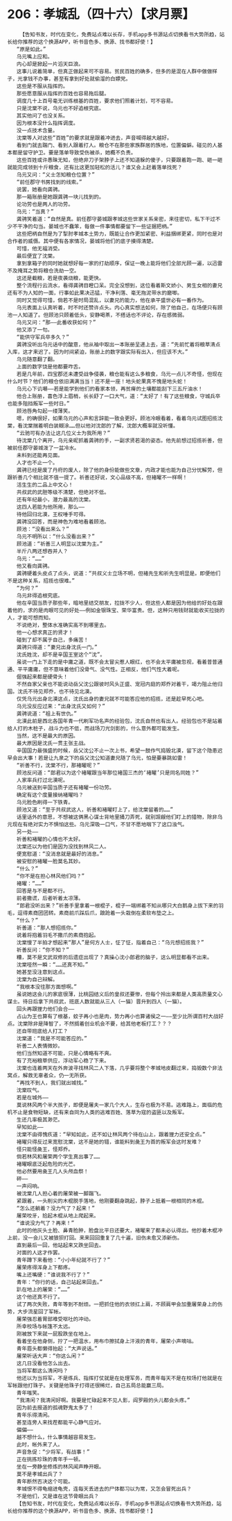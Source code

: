 # 206：孝城乱（四十六）【求月票】
        【告知书友，时代在变化，免费站点难以长存，手机app多书源站点切换看书大势所趋，站长给你推荐的这个换源APP，听书音色多、换源、找书都好使！】
       “原是如此。”
       乌元嘴上应和。
       内心却是掀起一片滔天巨浪。
       这事儿说着简单，但真正做起来可不容易。贫民百姓的确多，但多的是混在人群中做做样子，光拿钱不办事，甚至有拿到好处就偷溜的白嫖党。
       这些是不服从指挥的。
       那些愿意服从指挥的百姓也容易拖后腿。
       调度几十上百号毫无训练根基的百姓，要求他们照着计划，可不容易。
       只是沈棠不说，乌元也不好追根究底。
       其实他问了也没关系。
       因为根本没什么指挥调度。
       没一点技术含量。
       沈棠等人对这些“百姓”的要求就是跟着冲进去，声音喊得越大越好。
       看到门就去踹门、看到人跟着打人。粮仓不在那些家族群居的族地，位置偏僻。碰见的人基本都是留守护卫。要是落单导致受伤被杀，她概不负责。
       这些百姓或许愚昧无知，但绝非刀子架脖子上还不知道躲的傻子，只要跟着跑一跑、砸一砸就能完成领到十斤粮食，还有比这更加轻松的活儿？谁又会上赶着落单找死？
       乌元又问：“义士怎知粮仓位置？”
       “前任郡守书房找到的线索。”
       说罢，她看向龚骋。
       那一箱账册是她跟龚骋一块儿找到的。
       论功劳也是两人的功劳。
       乌元：“当真？”
       龚骋笑着道：“自然是真。前任郡守晏城跟孝城这些世家关系亲密，来往密切，私下干过不少不干净的勾当。晏城也不蠢笨，每做一件事情都要留下一些证据把柄。”
       这些把柄自然是为了掣肘孝城本土势力，既能让合作更加紧密、利益捆绑更紧，同时也是对合作者的威慑。其中便有各家情况，晏城将他们的底子摸得清楚。
       可惜，他无福消受。
       最后便宜了沈棠。
       拿到拿箱子的同时她就想好每一家的打劫顺序，保证一晚上能将他们全部光顾一遍，以迅雷不及掩耳之势将粮仓洗劫一空。
       这还是截粮，若是夜袭烧粮，能更快。
       整个流程行云流水，看得龚骋目瞪口呆。完全没想到，这位看着斯文娇小、男生女相的妻兄还有不为人知的一面，行事如此果决迅猛，干净利落、毫无拖泥带水的磨唧。
       同时又觉得可惜，倘若不是时局混乱，以妻兄的能力，他在承平盛世必有一番作为。
       乌元表面上认真听着，时不时还赞许点头。内心真实想法如何，除了他自己，在场便只有顾池一人知道了。但顾池只顾着低头，安静喝茶，不搭话也不评论，存在感微弱。
       乌元又问：“那——此番收获如何？”
       他又添了一句。
       “能供守军兵卒多久？”
       龚骋没听出乌元话中的酸意，他从袖中取出一本账册呈递上去，道：“先前忙着将粮草清点入库，这才来迟了。因为时间紧迫，账册上的数字跟实际有出入，但应该不大。”
       乌元随意翻了翻。
       上面的数字饶是他都要咋舌。
       若是几年前，四宝郡还未遭受战争侵袭，粮仓能有这么多粮食，乌元一点儿不奇怪，但现在什么时节？他们的粮仓依旧满满当当！还不是一座！地头蛇果真不愧是地头蛇！
       乌元心下讥嘲——若是能学到他们的看家本领，再贫瘠的土壤都能刮下三五斤油水！
       他合上账册，喜色浮上眉梢，长长舒了一口大气，道：“太好了！有了这些粮食，守城兵卒也能多阻挡叛军一些时日。”
       顾池唇角勾起一缕薄笑。
       嗯，的确很好，如果乌元的心声和言辞能一致会更好。顾池冷眼看着，看着乌元试图招揽沈棠，看沈棠揣着明白装糊涂……但以他对沈郎的了解，沈郎大概率就没听懂。
       “云驰可有办法让这几位义士为我所用？”
       待沈棠几个离开，乌元亲昵抓着龚骋的手，一副求贤若渴的姿态。他先前想过招揽祈善，但被前任郡守晏城泼了一盆冷水。
       未料到还能再见面。
       人才也不止一个。
       龚骋已经是废了丹府的废人，除了他的身份能做些文章，内政才能也能为自己分忧解劳，但跟祈善几个相比就不值一提了。祈善还好说，文心品级不高，但褚曜不一样啊！
       活生生的二品上中文心！
       共叔武的武胆等级不清楚，但绝对不低。
       还有年纪最小，潜力最高的沈棠。
       这四人若能为他所用，那么——
       待他回归北漠，王权唾手可得。
       龚骋没回答，而是神色为难地看着顾池。
       顾池：“没看出来么？”
       乌元不明所以：“什么没看出来？”
       顾池道：“祈善三人明显以沈棠为主。”
       半斤八两还想吞并人？
       乌元：“……”
       他又看向龚骋。
       龚骋硬着头皮点了点头，说道：“共叔义士立场不明，但褚先生和祈先生明显是。即便他们不是这种关系，招揽也很难。”
       “为何？”
       乌元非得追根究底。
       他在辛国当质子那些年，暗地里结交朋友，拉拢不少人，但这些人都是因为他给的好处在跟着他的，求的是肉眼可见的好处——例如金银珠宝、荣华富贵。但，这种只用钱财就能收买拉拢的人，才能可想而知。
       不说绝对，整体水准确实高不到哪里去。
       他一心想求真正的贤才！
       碰到了却不属于自己，多痛苦！
       龚骋只得道：“妻兄出身沈氏一门。”
       沈氏姓沈，却不是辛国王室这个“沈”。
       虽说一门上下走的是中庸之道，既不会太冒尖惹人眼红，也不会太平庸被忽视，看着普普通通、平平庸庸，但不意味着他们没骨气、没气性。正相反，他们气性大着呢。
       倔强起来都是硬骨头！
       不然自家父亲也不能说动岳父沈公跟彼时风头正盛、宠冠内庭的郑乔对着干，竭力阻止他归国。沈氏不待见郑乔，也不待见北漠。
       仅凭乌元出身北漠这点，沈氏出身的妻兄就不可能答应他的招揽，还是趁早死心吧。
       乌元没反应过来：“出身沈氏又如何？”
       龚骋说道：“祖上有世仇。”
       北漠此前是西北各国年青一代刷军功名声的经验包，沈氏自然也有出人。经验包也不是站着给人打的木桩子，战斗力也不低，而战场刀光剑影的，什么意外都可能发生。
       当然，这不是最大的原因。
       最大原因是沈氏一贯主张主战。
       辛国国力最强盛的时候，岳父沈公不止一次上书，希望一鼓作气捣毁北漠，留下这个隐患迟早会出大事！若是让九泉之下的岳父沈公知道妻兄随了乌元，怕是要暴跳如雷！
       “祈善不行，沈棠不行，那褚曜呢？”
       顾池反问道：“郎君以为这个褚曜跟当年那位褚国三杰的‘褚曜’只是同名同姓？”
       人家率兵打过北漠呢。
       乌元被送到辛国当质子还有褚曜一份功劳。
       确定有这个度量接纳褚曜吗？
       乌元脸色刷得一下铁青。
       顾池又道：“至于共叔武这人，祈善和褚曜盯上了，给沈棠留着的……”
       话里话外的意思，不想被这俩黑心谋士背地里捅刀弄死，就别觊觎他们盯上的猎物，除非乌元现在有绝对实力不惧怕这些。乌元深吸一口气，不甘不愿地咽下了这口浊气。
       另一处——
       祈善和褚曜的心情也不太好。
       沈棠还以为他们是因为没找到林风二人。
       便宽慰道：“没消息就是最好的消息。”
       被安慰的褚曜一脸莫名其妙。
       “什么？”
       “你不是在担心林风他们吗？”
       褚曜：“……”
       回答是与不是都不行。
       前者撒谎，后者听着太凉薄。
       “郎君没听出来？”祈善手里拿着一根棍子，棍子一端绑着不知从哪只大白鹅身上拔下来的羽毛，逗得素商团团转。素商前爪踩后爪，踉跄着一头栽倒在柔软布垫之上。
       “什么？”
       祈善道：“那人想招揽你。”
       说着将抱着羽毛不撒爪的素商抱起。
       沈棠慢了半拍才想起来“那人”是何方人士，怔了怔，指着自己：“乌元想招揽我？”
       祈善反问：“你不知？”
       糟，莫不是文武双修的后遗症出现了？真操心沈小郎君的脑子，这么明显都看不出来。
       沈棠哑然一瞬：“……还真不知。”
       她甚至没注意到这点。
       沈棠为自己辩解。
       “我根本没往那方面想啊。”
       虽说她这会儿的家底很薄，比桃园结义后的皇叔还要惨，但每个拎出来都是人类高质量文心谋士。待日后拿下共叔武，班底人数就能从三人（一猫）晋升到四人（一猫）。
       回头再跟狸力他们会合——
       占山为王也算有了根基，蚊子再小也是肉，势力再小也算诸侯之一——至少比所谓百村大战好点。沈棠除非是降智了，不然搁着创业机会不要，给其他老板打工？？？
       还自带班底给人打工？
       沈棠道：“我是不可能答应的。”
       祈善二人表情微妙。
       他们当然知道不可能，只是心情略有不爽。
       有了充裕粮草供应，浮动军心稳了下来。
       沈棠也连着两天在外奔波寻找林风二人下落，几乎要将整个孝城地皮翻过来，捣毁数个非法窝点，解救无辜者众，仍一无所获。
       “再找不到人，我们就出城找。”
       沈棠叹气。
       若是在城外——
       莫说林风两个半大孩子，即便是屠夫一家几个大人，生存也极为不易。逃难路上，面临的危机不止是食物短缺，还有来自同为人类的逃难百姓、落草为寇的盗匪以及叛军。
       生还几率极其渺茫。
       早知如此——
       沈棠不由得愧疚道：“早知如此，还不如让林风两个待在山上，跟着狸力还安全点。”
       褚曜只得反过来宽慰沈棠，这不是她的错，谁能料到彘王为首的叛军会这时发难？
       怪只能怪彘王，怪郑乔。
       倘若林风和屠荣两个学生真出事了……
       褚曜眼底泛起危险的光芒。
       他必然要用彘王几人头颅血祭！
       砰——
       一声闷响。
       被沈棠几人担心着的屠荣被一脚踹飞。
       紧跟着，一头削尖的木棍脱手落地，他刚要翻身跳起，脖子上抵着一根相同的木棍。
       “怎么还躺着？没力气了？起来！”
       屠荣咬牙，拾起木棍从地上爬起来。
       “谁说没力气了？再来！”
       此时的他灰头土脸、鼻青脸肿，脸盘比平日还要大，褚曜来了都未必认得出。他抄着木棍冲上前，没一会儿又被狼狈打回。来来回回重复了几十遍，旧伤未愈又添新伤。
       直到最后一回，他站起来又跌坐回去。
       对面的人这才作罢。
       青年蹲下来看他：“小小年纪就不行了？”
       屠荣疼得浑身上下都疼。
       嘴上还嘴硬：“谁说我不行了？”
       青年：“你行的话，自己站起来回去。”
       趴在地上的屠荣：“……”
       这个他还真不行了。
       试了两次失败，青年等到不耐烦。一把抓住他的衣领扛上肩，不顾肩甲会加重屠荣身上的伤势，大步流星回了军帐。
       屠荣强忍着胃部难受呕吐的冲动。
       所幸校场与帐篷不太远。
       刚被放下来就一屁股跌坐在地上。
       看着坐在他身侧，拧了一把温水，用布巾擦拭身上汗液的青年，屠荣小声嘀咕。
       青年眉头都懒得抬起：“大声说话。”
       屠荣听话大声：“你这么闲？”
       这几日没看他怎么出去。
       当将军都这么清闲吗？
       他还以为当将军，不是练兵、指挥打仗就是在处理军务，而青年每天不是在校场打他就是在军帐跟他打珠子。关键是他珠子打得还很稀烂，自己五局总能赢三局。
       青年嗤笑。
       “我清闲？我清闲好啊。我要是忙碌起来不见人影，阎罗殿的头儿都会头疼。”
       因为前去报道的孤魂野鬼太多了！
       青年乐得清闲。
       甚至连旁人来找茬都能平心静气应对。
       偏偏——
       越不想什么，什么事情越容易发生。
       此时，帐外来了人。
       声音急促：“少将军，有战事！”
       正在挑拣珍珠的青年手一顿。
       坐在一旁静坐修炼的林风闻声睁开眼。
       莫不是孝城出兵了？
       青年断然否决这个可能。
       孝城恨不得龟缩进龟壳，连每天丢进去的尸体都习以为常，又怎会冒死出兵？
       不是他们，又是谁在这节骨眼出兵？
       【告知书友，时代在变化，免费站点难以长存，手机app多书源站点切换看书大势所趋，站长给你推荐的这个换源APP，听书音色多、换源、找书都好使！】